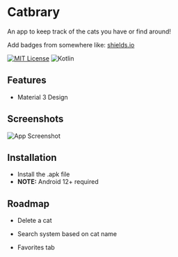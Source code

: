 # Catbrary

An app to keep track of the cats you have or find around!



Add badges from somewhere like: [shields.io](https://shields.io/)

[![MIT License](https://img.shields.io/badge/License-MIT-green.svg)](https://choosealicense.com/licenses/mit/)
![Kotlin](https://img.shields.io/badge/-Kotlin-7F52FF?logo=kotlin&logoColor=white)




## Features

- Material 3 Design


## Screenshots

![App Screenshot](https://via.placeholder.com/468x300?text=App+Screenshot+Here)


## Installation

- Install the .apk file
- **NOTE:** Android 12+ required
    
## Roadmap

- Delete a cat 

- Search system based on cat name

- Favorites tab
